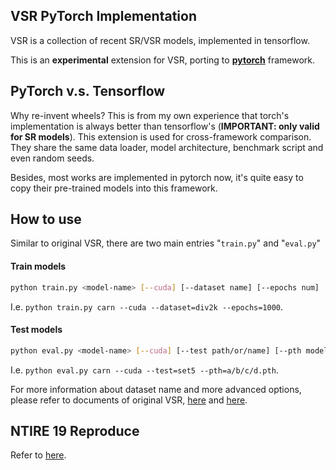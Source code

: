 ## VSR PyTorch Implementation
VSR is a collection of recent SR/VSR models, implemented in tensorflow.

This is an **experimental** extension for VSR, porting to [**pytorch**](https://pytorch.org) framework.

## PyTorch v.s. Tensorflow
Why re-invent wheels? This is from my own experience that torch's implementation is always better than tensorflow's (**IMPORTANT: only valid for SR models**).
This extension is used for cross-framework comparison. They share the same data loader, model architecture, benchmark script and even random seeds.

Besides, most works are implemented in pytorch now, it's quite easy to copy their pre-trained models into this framework.

## How to use
Similar to original VSR, there are two main entries "`train.py`" and "`eval.py`"

#### Train models
```bash
python train.py <model-name> [--cuda] [--dataset name] [--epochs num]
```

I.e. `python train.py carn --cuda --dataset=div2k --epochs=1000`.

#### Test models
```bash
python eval.py <model-name> [--cuda] [--test path/or/name] [--pth model.pth/path]
```

I.e. `python eval.py carn --cuda --test=set5 --pth=a/b/c/d.pth`.

For more information about dataset name and more advanced options, please refer to documents of original VSR, [here](../Data/README.md) and [here](../Train/README.md).


## NTIRE 19 Reproduce
Refer to [here](./README_NTIRE19.md).